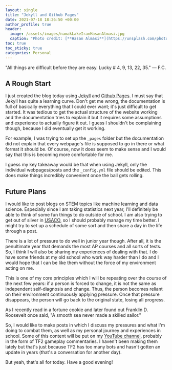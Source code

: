 ```yaml
---
layout: single
title: "Jekyll and Github Pages"
date: 2021-07-18 18:26:50 +00:00
author_profile: true
header: 
  image: /assets/images/namakLakeIranHasanAlmasi.jpg
  caption: "Photo credit: [**Hasan Almasi**](https://unsplash.com/photos/5ddKJB6fgTQ)"
toc: true
toc_sticky: true
categories: Personal
---
```


"All things are difficult before they are easy. Lucky # 4, 9, 13, 22, 35." — F.C.

## A Rough Start
I just created the blog today using [Jekyll](https://jekyllrb.com/) and [Github Pages](https://pages.github.com/). I must say that Jekyll has quite a learning curve. Don't get me wrong, the documentation is full of basically everything that I could ever want; it's just difficult to get started. It was tedious to get the actual structure of the website working and the documentation tries to explain it but it requires some assumptions and experience to actually figure it out. I guess I shouldn't be complaining though, because I did eventually get it working. 

For example, I was trying to set up the `_pages` folder but the documentation did not explain that every webpage's file is supposed to go in there or what format it should be. Of course, now it does seem to make sense and I would say that this is becoming more comfortable for me. 

I guess my key takeaway would be that when using Jekyll, only the individual webpages/posts and the `_config.yml` file should be edited. This does make things incredibly convenient once the ball gets rolling. 

## Future Plans
I would like to post blogs on STEM topics like machine learning and data science. Especially since I am taking statistics next year, I'll definitely be able to think of some fun things to do outside of school. I am also trying to get out of silver in [USACO](http://www.usaco.org/), so I should probably manage my time better. I might try to set up a schedule of some sort and then share a day in the life through a post. 

There is a lot of pressure to do well in junior year though. After all, it is the penultimate year that demands the most AP courses and all sorts of tests. So, I think I will also be sharing my experiences of dealing with that. I do have some friends at my old school who work way harder than I do and I would hope that I can be like them without the force of my environment acting on me. 

This is one of my core principles which I will be repeating over the course of the next few years: if a person is forced to change, it is not the same as independent self-diagnosis and change. Thus, the person becomes reliant on their environment continuously applying pressure. Once that pressure disappears, the person will go back to the original state, losing all progress. 

As I recently read in a fortune cookie and later found out Franklin D. Roosevelt once said, "A smooth sea never made a skilled sailor."

So, I would like to make posts in which I discuss my pressures and what I'm doing to combat them, as well as my personal journey and experiences in school. Some of this content will be put on my [YouTube channel](https://www.youtube.com/channel/UCyj_vwme_dV8-YjySCjsdrw), probably in the form of TF2 gameplay commentaries. I haven't been making them lately but that's just because TF2 has too many bots and hasn't gotten an update in years (that's a conversation for another day). 

But yeah, that's all for today. Have a good evening!
